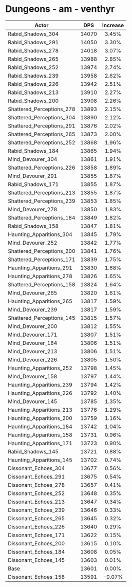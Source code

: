 # Dungeons - am - venthyr
| Actor | DPS | Increase |
|---|:---:|:---:|
|Rabid_Shadows_304|14070|3.45%|
|Rabid_Shadows_291|14050|3.30%|
|Rabid_Shadows_278|14018|3.07%|
|Rabid_Shadows_265|13988|2.85%|
|Rabid_Shadows_252|13974|2.74%|
|Rabid_Shadows_239|13958|2.62%|
|Rabid_Shadows_226|13942|2.51%|
|Rabid_Shadows_213|13910|2.27%|
|Rabid_Shadows_200|13908|2.26%|
|Shattered_Perceptions_278|13893|2.15%|
|Shattered_Perceptions_304|13890|2.12%|
|Shattered_Perceptions_291|13876|2.02%|
|Shattered_Perceptions_265|13873|2.00%|
|Shattered_Perceptions_252|13868|1.96%|
|Rabid_Shadows_184|13865|1.94%|
|Mind_Devourer_304|13861|1.91%|
|Shattered_Perceptions_226|13858|1.89%|
|Mind_Devourer_291|13855|1.87%|
|Rabid_Shadows_171|13855|1.87%|
|Shattered_Perceptions_213|13855|1.87%|
|Shattered_Perceptions_239|13853|1.85%|
|Mind_Devourer_278|13850|1.83%|
|Shattered_Perceptions_184|13849|1.82%|
|Rabid_Shadows_158|13847|1.81%|
|Haunting_Apparitions_304|13845|1.79%|
|Mind_Devourer_252|13842|1.77%|
|Shattered_Perceptions_200|13841|1.76%|
|Shattered_Perceptions_171|13839|1.75%|
|Haunting_Apparitions_291|13830|1.68%|
|Haunting_Apparitions_278|13826|1.65%|
|Shattered_Perceptions_158|13824|1.64%|
|Mind_Devourer_265|13820|1.61%|
|Haunting_Apparitions_265|13817|1.59%|
|Mind_Devourer_239|13817|1.59%|
|Shattered_Perceptions_145|13815|1.57%|
|Mind_Devourer_200|13812|1.55%|
|Mind_Devourer_171|13807|1.51%|
|Mind_Devourer_184|13806|1.51%|
|Mind_Devourer_213|13806|1.51%|
|Mind_Devourer_226|13805|1.50%|
|Haunting_Apparitions_252|13798|1.45%|
|Mind_Devourer_158|13797|1.44%|
|Haunting_Apparitions_239|13794|1.42%|
|Haunting_Apparitions_226|13792|1.40%|
|Mind_Devourer_145|13785|1.35%|
|Haunting_Apparitions_213|13776|1.29%|
|Haunting_Apparitions_200|13759|1.16%|
|Haunting_Apparitions_184|13742|1.04%|
|Haunting_Apparitions_158|13731|0.96%|
|Haunting_Apparitions_171|13723|0.90%|
|Rabid_Shadows_145|13721|0.88%|
|Haunting_Apparitions_145|13702|0.74%|
|Dissonant_Echoes_304|13677|0.56%|
|Dissonant_Echoes_291|13675|0.54%|
|Dissonant_Echoes_278|13657|0.41%|
|Dissonant_Echoes_252|13648|0.35%|
|Dissonant_Echoes_213|13647|0.34%|
|Dissonant_Echoes_239|13646|0.33%|
|Dissonant_Echoes_265|13645|0.32%|
|Dissonant_Echoes_226|13640|0.29%|
|Dissonant_Echoes_171|13622|0.15%|
|Dissonant_Echoes_200|13615|0.10%|
|Dissonant_Echoes_184|13608|0.05%|
|Dissonant_Echoes_145|13603|0.01%|
|Base|13601|0.00%|
|Dissonant_Echoes_158|13591|-0.07%|
